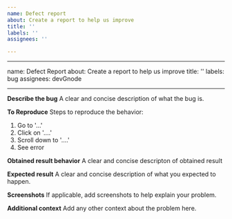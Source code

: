 ```yaml
---
name: Defect report
about: Create a report to help us improve
title: ''
labels: ''
assignees: ''

---
```


---
name: Defect Report
about: Create a report to help us improve
title: ''
labels: bug
assignees: devGnode

---

**Describe the bug**
A clear and concise description of what the bug is.

**To Reproduce**
Steps to reproduce the behavior:
1. Go to '...'
2. Click on '....'
3. Scroll down to '....'
4. See error

**Obtained result  behavior**
A clear and concise descripton of obtained result

**Expected result**
A clear and concise description of what you expected to happen.

**Screenshots**
If applicable, add screenshots to help explain your problem.

**Additional context**
Add any other context about the problem here.
